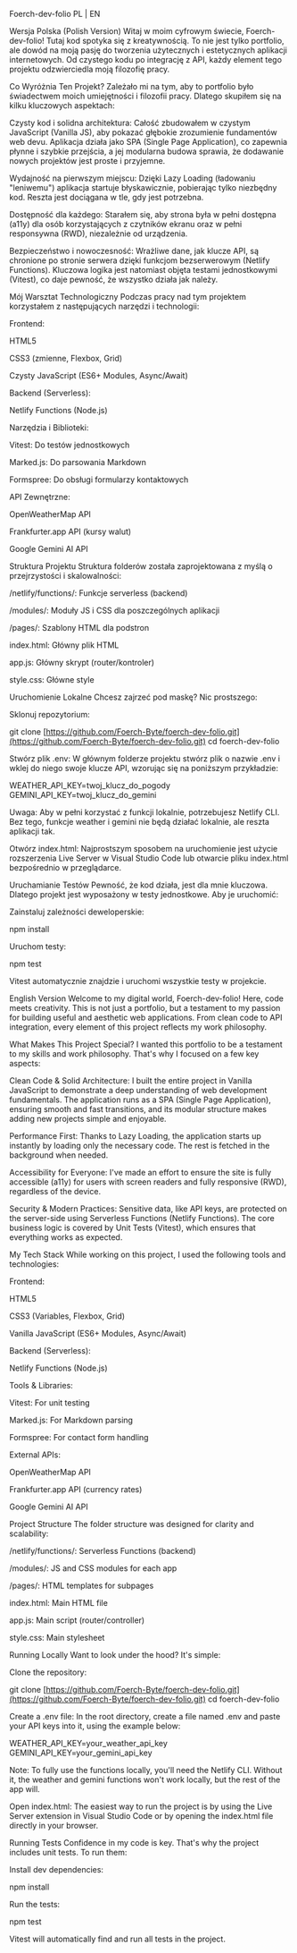 Foerch-dev-folio
PL | EN

Wersja Polska (Polish Version)
Witaj w moim cyfrowym świecie, Foerch-dev-folio!
Tutaj kod spotyka się z kreatywnością. To nie jest tylko portfolio, ale dowód na moją pasję do tworzenia użytecznych i estetycznych aplikacji internetowych. Od czystego kodu po integrację z API, każdy element tego projektu odzwierciedla moją filozofię pracy.

Co Wyróżnia Ten Projekt?
Zależało mi na tym, aby to portfolio było świadectwem moich umiejętności i filozofii pracy. Dlatego skupiłem się na kilku kluczowych aspektach:

Czysty kod i solidna architektura: Całość zbudowałem w czystym JavaScript (Vanilla JS), aby pokazać głębokie zrozumienie fundamentów web devu. Aplikacja działa jako SPA (Single Page Application), co zapewnia płynne i szybkie przejścia, a jej modularna budowa sprawia, że dodawanie nowych projektów jest proste i przyjemne.

Wydajność na pierwszym miejscu: Dzięki Lazy Loading (ładowaniu "leniwemu") aplikacja startuje błyskawicznie, pobierając tylko niezbędny kod. Reszta jest dociągana w tle, gdy jest potrzebna.

Dostępność dla każdego: Starałem się, aby strona była w pełni dostępna (a11y) dla osób korzystających z czytników ekranu oraz w pełni responsywna (RWD), niezależnie od urządzenia.

Bezpieczeństwo i nowoczesność: Wrażliwe dane, jak klucze API, są chronione po stronie serwera dzięki funkcjom bezserwerowym (Netlify Functions). Kluczowa logika jest natomiast objęta testami jednostkowymi (Vitest), co daje pewność, że wszystko działa jak należy.

Mój Warsztat Technologiczny
Podczas pracy nad tym projektem korzystałem z następujących narzędzi i technologii:

Frontend:

HTML5

CSS3 (zmienne, Flexbox, Grid)

Czysty JavaScript (ES6+ Modules, Async/Await)

Backend (Serverless):

Netlify Functions (Node.js)

Narzędzia i Biblioteki:

Vitest: Do testów jednostkowych

Marked.js: Do parsowania Markdown

Formspree: Do obsługi formularzy kontaktowych

API Zewnętrzne:

OpenWeatherMap API

Frankfurter.app API (kursy walut)

Google Gemini AI API

Struktura Projektu
Struktura folderów została zaprojektowana z myślą o przejrzystości i skalowalności:

/netlify/functions/: Funkcje serverless (backend)

/modules/: Moduły JS i CSS dla poszczególnych aplikacji

/pages/: Szablony HTML dla podstron

index.html: Główny plik HTML

app.js: Główny skrypt (router/kontroler)

style.css: Główne style

Uruchomienie Lokalne
Chcesz zajrzeć pod maskę? Nic prostszego:

Sklonuj repozytorium:

git clone [https://github.com/Foerch-Byte/foerch-dev-folio.git](https://github.com/Foerch-Byte/foerch-dev-folio.git)
cd foerch-dev-folio

Stwórz plik .env:
W głównym folderze projektu stwórz plik o nazwie .env i wklej do niego swoje klucze API, wzorując się na poniższym przykładzie:

WEATHER_API_KEY=twoj_klucz_do_pogody
GEMINI_API_KEY=twoj_klucz_do_gemini

Uwaga: Aby w pełni korzystać z funkcji lokalnie, potrzebujesz Netlify CLI. Bez tego, funkcje weather i gemini nie będą działać lokalnie, ale reszta aplikacji tak.

Otwórz index.html:
Najprostszym sposobem na uruchomienie jest użycie rozszerzenia Live Server w Visual Studio Code lub otwarcie pliku index.html bezpośrednio w przeglądarce.

Uruchamianie Testów
Pewność, że kod działa, jest dla mnie kluczowa. Dlatego projekt jest wyposażony w testy jednostkowe. Aby je uruchomić:

Zainstaluj zależności deweloperskie:

npm install

Uruchom testy:

npm test

Vitest automatycznie znajdzie i uruchomi wszystkie testy w projekcie.

English Version
Welcome to my digital world, Foerch-dev-folio!
Here, code meets creativity. This is not just a portfolio, but a testament to my passion for building useful and aesthetic web applications. From clean code to API integration, every element of this project reflects my work philosophy.

What Makes This Project Special?
I wanted this portfolio to be a testament to my skills and work philosophy. That's why I focused on a few key aspects:

Clean Code & Solid Architecture: I built the entire project in Vanilla JavaScript to demonstrate a deep understanding of web development fundamentals. The application runs as a SPA (Single Page Application), ensuring smooth and fast transitions, and its modular structure makes adding new projects simple and enjoyable.

Performance First: Thanks to Lazy Loading, the application starts up instantly by loading only the necessary code. The rest is fetched in the background when needed.

Accessibility for Everyone: I've made an effort to ensure the site is fully accessible (a11y) for users with screen readers and fully responsive (RWD), regardless of the device.

Security & Modern Practices: Sensitive data, like API keys, are protected on the server-side using Serverless Functions (Netlify Functions). The core business logic is covered by Unit Tests (Vitest), which ensures that everything works as expected.

My Tech Stack
While working on this project, I used the following tools and technologies:

Frontend:

HTML5

CSS3 (Variables, Flexbox, Grid)

Vanilla JavaScript (ES6+ Modules, Async/Await)

Backend (Serverless):

Netlify Functions (Node.js)

Tools & Libraries:

Vitest: For unit testing

Marked.js: For Markdown parsing

Formspree: For contact form handling

External APIs:

OpenWeatherMap API

Frankfurter.app API (currency rates)

Google Gemini AI API

Project Structure
The folder structure was designed for clarity and scalability:

/netlify/functions/: Serverless Functions (backend)

/modules/: JS and CSS modules for each app

/pages/: HTML templates for subpages

index.html: Main HTML file

app.js: Main script (router/controller)

style.css: Main stylesheet

Running Locally
Want to look under the hood? It's simple:

Clone the repository:

git clone [https://github.com/Foerch-Byte/foerch-dev-folio.git](https://github.com/Foerch-Byte/foerch-dev-folio.git)
cd foerch-dev-folio

Create a .env file:
In the root directory, create a file named .env and paste your API keys into it, using the example below:

WEATHER_API_KEY=your_weather_api_key
GEMINI_API_KEY=your_gemini_api_key

Note: To fully use the functions locally, you'll need the Netlify CLI. Without it, the weather and gemini functions won't work locally, but the rest of the app will.

Open index.html:
The easiest way to run the project is by using the Live Server extension in Visual Studio Code or by opening the index.html file directly in your browser.

Running Tests
Confidence in my code is key. That's why the project includes unit tests. To run them:

Install dev dependencies:

npm install

Run the tests:

npm test

Vitest will automatically find and run all tests in the project.
